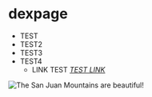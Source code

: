 # dexpage 
- TEST 
- TEST2 
- TEST3 
- TEST4 
  - LINK TEST *[TEST LINK](https://www.dexcloud.gq)* 
  
 ![The San Juan Mountains are beautiful!](/assets/images/1testpage.jpg "San Juan Mountains")




